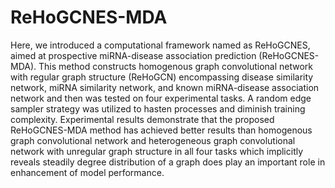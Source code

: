 # ReHoGCNES-MDA
 Here, we introduced a computational framework named as ReHoGCNES, aimed at prospective miRNA-disease association prediction (ReHoGCNES-MDA). This method constructs homogenous graph convolutional network with regular graph structure (ReHoGCN) encompassing disease similarity network, miRNA similarity network, and known miRNA-disease association network and then was tested on four experimental tasks. A random edge sampler strategy was utilized to hasten processes and diminish training complexity. Experimental results demonstrate that the proposed ReHoGCNES-MDA method has achieved better results than homogenous graph convolutional network and heterogeneous graph convolutional network with unregular graph structure in all four tasks which implicitly reveals steadily degree distribution of a graph does play an important role in enhancement of model performance. 
